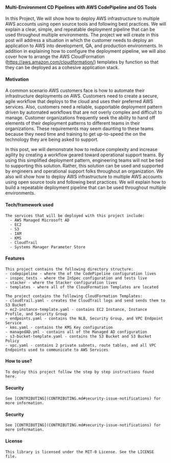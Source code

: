 #### Multi-Environment CD Pipelines with AWS CodePipeline and OS Tools

In this Project, We will show how to deploy AWS infrastructure to multiple AWS accounts using open source tools and following best practices. We will explain a clear, simple, and repeatable deployment pipeline that can be used throughout multiple environments. The project we will create in this post will address a situation in which the customer needs to deploy an application to AWS into development, QA, and production environments. In addition in explaining how to configure the deployment pipeline, we will also cover how to arrange the AWS CloudFormation (https://aws.amazon.com/cloudformation/) templates by function so that they can be deployed as a cohesive application stack.



#### Motivation

A common scenario AWS customers face is how to automate their infrastructure deployments on AWS. Customers need to create a secure, agile workflow that deploys to the cloud and uses their preferred AWS services. Also, customers need a reliable, supportable deployment pattern driven by automated workflows that are not overly complex and difficult to manage. Customer organizations frequently seek the ability to hand off elements of their deployment patterns to different teams in their organizations. These requirements may seem daunting to these teams because they need time and training to get up-to-speed the on the technology they are being asked to support.

In this post, we will demonstrate how to reduce complexity and increase agility by creating a workflow geared toward operational support teams. By using this simplified deployment pattern, engineering teams will not be tied to supporting this solution. Rather, this solution can be used and supported by engineers and operational support folks throughout an organization. We also will show how to deploy AWS infrastructure to multiple AWS accounts using open source tools and following best practices. We will explain how to build a repeatable deployment pipeline that can be used throughout multiple environments.


#### Tech/framework used
```
The services that will be deployed with this project include:
  - AWS Managed Microsoft AD
  - EC2
  - S3
  - IAM
  - KMS
  - CloudTrail
  - Systems Manager Parameter Store
```
#### Features
```
This project contains the following directory structure:
- codepipeline - where the of the CodePipeline configuration lives
- inspec_tests - where the InSpec configuration and tests live
- stacker - where the Stacker configuration lives
- templates - where all of the CloudFormation Templates are located

The project contains the following CloudFormation Templates:
- cloudtrail.yaml - creates the CloudTrail logs and send sends them to S3 Bucket
- ec2-instance-template.yaml - contains EC2 Instance, Instance Profile, and Security Group
- endpoints.yaml - contains the NLB, Security Group, and VPC Endpoint Service
- kms.yaml - contains the KMS Key configuration
- managedAD.yml - contains all of the Managed AD configuration
- s3-bucket-template.yaml - contains the S3 Bucket and S3 Bucket Policy
- vpc.yaml - contains 2 private subnets, route tables, and all VPC Endpoints used to communicate to AWS Services
```
#### How to use?
```
To deploy this project follow the step by step instructions found here.
```

#### Security
```
See [CONTRIBUTING](CONTRIBUTING.md#security-issue-notifications) for more information.
```

#### Security
```
See [CONTRIBUTING](CONTRIBUTING.md#security-issue-notifications) for more information.
```

#### License
```
This library is licensed under the MIT-0 License. See the LICENSE file.
```
